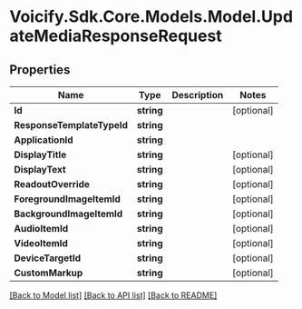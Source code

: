 # Voicify.Sdk.Core.Models.Model.UpdateMediaResponseRequest
## Properties

Name | Type | Description | Notes
------------ | ------------- | ------------- | -------------
**Id** | **string** |  | [optional] 
**ResponseTemplateTypeId** | **string** |  | 
**ApplicationId** | **string** |  | 
**DisplayTitle** | **string** |  | [optional] 
**DisplayText** | **string** |  | [optional] 
**ReadoutOverride** | **string** |  | [optional] 
**ForegroundImageItemId** | **string** |  | [optional] 
**BackgroundImageItemId** | **string** |  | [optional] 
**AudioItemId** | **string** |  | [optional] 
**VideoItemId** | **string** |  | [optional] 
**DeviceTargetId** | **string** |  | [optional] 
**CustomMarkup** | **string** |  | [optional] 

[[Back to Model list]](../README.md#documentation-for-models) [[Back to API list]](../README.md#documentation-for-api-endpoints) [[Back to README]](../README.md)

